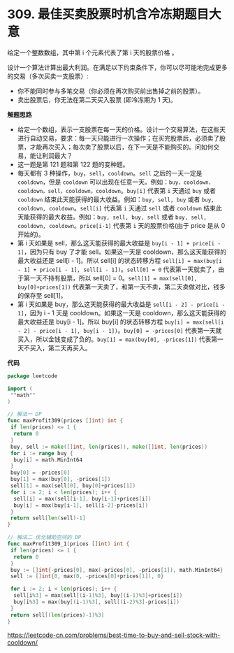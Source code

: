 # 309. 最佳买卖股票时机含冷冻期**题目大意**  

给定一个整数数组，其中第 i 个元素代表了第 i 天的股票价格 。

设计一个算法计算出最大利润。在满足以下约束条件下，你可以尽可能地完成更多的交易（多次买卖一支股票）:

- 你不能同时参与多笔交易（你必须在再次购买前出售掉之前的股票）。
- 卖出股票后，你无法在第二天买入股票 (即冷冻期为 1 天)。

**解题思路**  

- 给定一个数组，表示一支股票在每一天的价格。设计一个交易算法，在这些天进行自动交易，要求：每一天只能进行一次操作；在买完股票后，必须卖了股票，才能再次买入；每次卖了股票以后，在下一天是不能购买的。问如何交易，能让利润最大？
- 这一题是第 121 题和第 122 题的变种题。
- 每天都有 3 种操作，`buy`，`sell`，`cooldown`。`sell` 之后的一天一定是 `cooldown`，但是 `cooldown` 可以出现在任意一天。例如：`buy，cooldown，cooldown，sell，cooldown，cooldown`。`buy[i]` 代表第 `i` 天通过 `buy` 或者 `cooldown` 结束此天能获得的最大收益。例如：`buy, sell, buy` 或者 `buy, cooldown, cooldown`。`sell[i]` 代表第 `i` 天通过 `sell` 或者 `cooldown` 结束此天能获得的最大收益。例如：`buy, sell, buy, sell` 或者 `buy, sell, cooldown, cooldown`。`price[i-1]` 代表第 `i` 天的股票价格(由于 price 是从 0 开始的)。
- 第 i 天如果是 sell，那么这天能获得的最大收益是 `buy[i - 1] + price[i - 1]`，因为只有 buy 了才能 sell。如果这一天是 cooldown，那么这天能获得的最大收益还是 sell[i - 1]。所以 sell[i] 的状态转移方程 `sell[i] = max(buy[i - 1] + price[i - 1], sell[i - 1])`。`sell[0] = 0` 代表第一天就卖了，由于第一天不持有股票，所以 sell[0] = 0。`sell[1] = max(sell[0], buy[0]+prices[1])` 代表第一天卖了，和第一天不卖，第二天卖做对比，钱多的保存至 sell[1]。
- 第 i 天如果是 buy，那么这天能获得的最大收益是 `sell[i - 2] - price[i - 1]`，因为 i - 1 天是 cooldown。如果这一天是 cooldown，那么这天能获得的最大收益还是 buy[i - 1]。所以 buy[i] 的状态转移方程 `buy[i] = max(sell[i - 2] - price[i - 1], buy[i - 1])`。`buy[0] = -prices[0]` 代表第一天就买入，所以金钱变成了负的。`buy[1] = max(buy[0], -prices[1])` 代表第一天不买入，第二天再买入。

**代码**  

```go
package leetcode

import (
 ""math""
)

// 解法一 DP
func maxProfit309(prices []int) int {
 if len(prices) <= 1 {
  return 0
 }
 buy, sell := make([]int, len(prices)), make([]int, len(prices))
 for i := range buy {
  buy[i] = math.MinInt64
 }
 buy[0] = -prices[0]
 buy[1] = max(buy[0], -prices[1])
 sell[1] = max(sell[0], buy[0]+prices[1])
 for i := 2; i < len(prices); i++ {
  sell[i] = max(sell[i-1], buy[i-1]+prices[i])
  buy[i] = max(buy[i-1], sell[i-2]-prices[i])
 }
 return sell[len(sell)-1]
}

// 解法二 优化辅助空间的 DP
func maxProfit309_1(prices []int) int {
 if len(prices) <= 1 {
  return 0
 }
 buy := []int{-prices[0], max(-prices[0], -prices[1]), math.MinInt64}
 sell := []int{0, max(0, -prices[0]+prices[1]), 0}

 for i := 2; i < len(prices); i++ {
  sell[i%3] = max(sell[(i-1)%3], buy[(i-1)%3]+prices[i])
  buy[i%3] = max(buy[(i-1)%3], sell[(i-2)%3]-prices[i])
 }
 return sell[(len(prices)-1)%3]
}
```

https://leetcode-cn.com/problems/best-time-to-buy-and-sell-stock-with-cooldown/